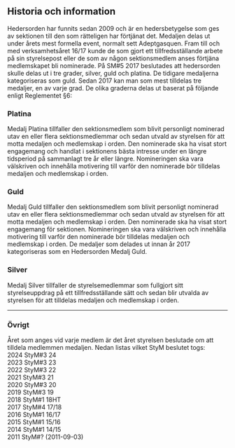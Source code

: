 ## Historia och information

Hedersorden har funnits sedan 2009 och är en hedersbetygelse som ges av sektionen till den som rätteligen har förtjänat det. Medaljen delas ut under årets mest formella event, normalt sett Adeptgasquen. Fram till och med verksamhetsåret 16/17 kunde de som gjort ett tillfredsställande arbete på sin styrelsepost eller de som av någon sektionsmedlem anses förtjäna medlemskapet bli nominerade. På SM#5 2017 beslutades att hedersorden skulle delas ut i tre grader, silver, guld och platina. De tidigare medaljerna kategoriseras som guld. Sedan 2017 kan man som mest tilldelas tre medaljer, en av varje grad. De olika graderna delas ut baserat på följande enligt Reglementet §6:

### Platina

Medalj Platina tillfaller den sektionsmedlem som blivit personligt nominerad utav en eller flera
sektionsmedlemmar och sedan utvald av styrelsen för att motta medaljen och medlemskap i orden. Den
nominerade ska ha visat stort engagemang och handlat i sektionens bästa intresse under en längre
tidsperiod på sammanlagt tre år eller längre. Nomineringen ska vara välskriven och innehålla motivering till varför den nominerade bör tilldelas medaljen och medlemskap i orden.

### Guld

Medalj Guld tillfaller den sektionsmedlem som blivit personligt nominerad utav en eller flera
sektionsmedlemmar och sedan utvald av styrelsen för att motta medaljen och medlemskap i orden. Den
nominerade ska ha visat stort engagemang för sektionen. Nomineringen ska vara välskriven och innehålla
motivering till varför den nominerade bör tilldelas medaljen och medlemskap i orden. De medaljer som
delades ut innan år 2017 kategoriseras som en Hedersorden Medalj Guld.

### Silver

Medalj Silver tillfaller de styrelsemedlemmar som fullgjort sitt styrelseuppdrag på ett tillfredsställande sätt
och sedan blir utvalda av styrelsen för att tilldelas medaljen och medlemskap i orden.

---

### Övrigt

Året som anges vid varje medlem är det året styrelsen beslutade om att tilldela medlemmen medaljen. Nedan listas vilket StyM beslutet togs:  
2024 StyM#3 24  
2023 StyM#3 23  
2022 StyM#3 22  
2021 StyM#3 21  
2020 StyM#3 20  
2019 StyM#3 19  
2018 StyM#1 18HT  
2017 StyM#4 17/18  
2016 StyM#1 16/17  
2015 StyM#1 15/16  
2014 StyM#1 14/15  
2011 StyM#? (2011-09-03)

